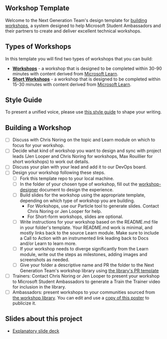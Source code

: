 ## Workshop Template

Welcome to the Next Generation Team's design template for [building workshops](presentation.pptx), a system designed to help Microsoft Student Ambassadors and their partners to create and deliver excellent technical workshops.

## Types of Workshops

In this template you will find two types of workshops that you can build:

* **[Workshops](./workshop/README.md)** - a workshop that is designed to be completed within 30-90 minutes with content derived from [Microsoft Learn](https://learn.microsoft.com).
* **[Short Workshops](./short-workshop/README.md)** - a workshop that is designed to be completed within 15-30 minutes with content derived from [Microsoft Learn](https://learn.microsoft.com). 

## Style Guide

To present a unified voice, please use [this style guide](https://github.com/jlooper/curriculum-template/wiki) to shape your writing.

## Building a Workshop

- [ ] Discuss with Chris Noring on the topic and Learn module on which to focus for your workshop.
- [ ] Decide what kind of workshop you want to design and sync with project leads (Jen Looper and Chris Noring for workshops, Max Rouillier for short workshops) to work out details.
- [ ] Discuss your plan with your lead and add it to our DevOps board.
- [ ] Design your workshop following these steps.
    - [ ] Fork this template repo to your local machine.
    - [ ] In the folder of your chosen type of workshop, fill out the [workshop-designer](./workshop/workshop-designer.md) document to design the experience.
    - [ ] Build slides for the workshop using the appropriate template, depending on which type of workshop you are building. 
        - For Workshops, use our Particle tool to generate slides. Contact Chris Noring or Jen Looper for help.
        - For Short-form workshops, slides are optional.
    - [ ] Write instructions for your workshop based on the README.md file in your folder's template. Your README.md work is minimal, and mostly links back to the source Learn module. Make sure to include a Call to Action with an instrumented link leading back to Docs and/or Learn to learn more.
    - [ ] If your workshop needs to diverge significantly from the Learn module, write out the steps as milestones, adding images and screenshots as needed.
    - [ ] Give your folder a descriptive name and PR the folder to the Next Generation Team's workshop library using [the library's PR template](https://github.com/microsoft/workshop-library)
- [ ] Trainers: Contact Chris Noring or Jen Looper to present your workshop to Microsoft Student Ambassadors to generate a Train the Trainer video for inclusion in the library.
- [ ] Ambassadors: present workshops to your communities sourced from [the workshop library](https://github.com/microsoft/workshop-library). You can edit and use a [copy of this poster](https://www.canva.com/design/DAEuDXXR9us/share/preview?token=Je0_213uqxmYaXnNYz1v-Q&role=EDITOR&utm_content=DAEuDXXR9us&utm_campaign=designshare&utm_medium=link&utm_source=sharebutton) to publicize it.

## Slides about this project

- [Explanatory slide deck](https://github.com/microsoft/workshop-template/blob/main/presentation.pptx?raw=true)
